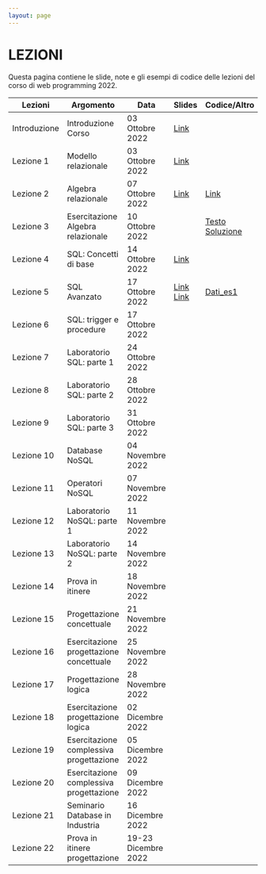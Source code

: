 ```yaml
---
layout: page
---
```


# LEZIONI
Questa pagina contiene le slide, note e gli esempi di codice delle lezioni del corso di web programming 2022.

| Lezioni    | Argomento                                                       | Data            | Slides                          | Codice/Altro      |
|------------|-----------------------------------------------------------------|-----------------|-------------------------------  |-------------|
| Introduzione  | Introduzione Corso                    | 03 Ottobre 2022   | [Link](https://drive.google.com/file/d/1u_I_BZALl_8nyqxvalevX5x7dyJV4yRw/view?usp=sharing)                                         |             |
| Lezione 1  | Modello relazionale                      | 03 Ottobre 2022   | [Link](https://drive.google.com/file/d/15EaCh1d7VxnKTfylcErryjHwbERGk1Qo/view?usp=sharing)        |             |
| Lezione 2  | Algebra relazionale                      | 07 Ottobre 2022   | [Link](https://drive.google.com/file/d/1A-qmts9eQMoQPqdN6f6_j1QWPLIntvNc/view?usp=sharing)                        |      [Link](https://drive.google.com/file/d/1xhLANQBfE-IPZenv5l__r-LpDB_vGVbi/view?usp=sharing)  |
| Lezione 3  | Esercitazione Algebra relazionale        | 10 Ottobre 2022   |                         | [Testo](https://drive.google.com/file/d/1rKO9jEPbvPDXGFqN5TLWSCXxsN-ddXwu/view?usp=sharing) [Soluzione](https://drive.google.com/file/d/1uICFMgfGmf_m8rTpIYTc1TPksi9_VrBH/view?usp=sharing)            |
| Lezione 4  | SQL: Concetti di base                    | 14 Ottobre 2022   | [Link](https://drive.google.com/file/d/1zLyhfNtUqWMqimEtk2PAbZJsA6m6o6aS/view?usp=sharing)                        |             |
| Lezione 5  | SQL Avanzato                             | 17 Ottobre 2022   | [Link](https://drive.google.com/file/d/1YqAuOcYnx2okRPGMOlK00QKvHX6t-Cf2/view?usp=sharing) [Link](https://drive.google.com/file/d/1d90F8ToY3JwCKhSG6he61JrenkZNKELk/view?usp=sharing)                       | [Dati_es1](https://drive.google.com/file/d/1tuE5tC5BfNo53BtE35M-ITawzY5-AMdB/view?usp=sharing)            |
| Lezione 6  | SQL: trigger e procedure                 | 17 Ottobre 2022   |                         |             |
| Lezione 7  | Laboratorio SQL: parte 1                 | 24 Ottobre 2022   |                         |             |
| Lezione 8  | Laboratorio SQL: parte 2                 | 28 Ottobre 2022   |                         |             |
| Lezione 9  | Laboratorio SQL: parte 3                 | 31 Ottobre 2022   |                         |             |
| Lezione 10 | Database NoSQL                           | 04 Novembre 2022  |                         |             |
| Lezione 11 | Operatori NoSQL                          | 07 Novembre 2022  |                         |             |
| Lezione 12 | Laboratorio NoSQL: parte 1               | 11 Novembre 2022  |                         |             |
| Lezione 13 | Laboratorio NoSQL: parte 2               | 14 Novembre 2022  |                         |             |
| Lezione 14 | Prova in itinere                         | 18 Novembre 2022  |                         |             |
| Lezione 15 | Progettazione concettuale                | 21 Novembre 2022  |                         |             |
| Lezione 16 | Esercitazione progettazione concettuale  | 25 Novembre 2022  |                         |             |
| Lezione 17 | Progettazione logica                     | 28 Novembre 2022  |                         |             |
| Lezione 18 | Esercitazione progettazione logica       | 02 Dicembre 2022  |                         |             |
| Lezione 19 | Esercitazione complessiva progettazione  | 05 Dicembre 2022  |                         |             |
| Lezione 20 | Esercitazione complessiva progettazione  | 09 Dicembre 2022  |                         |             |
| Lezione 21 | Seminario Database in Industria          | 16 Dicembre 2022  |                         |             |
| Lezione 22 | Prova in itinere progettazione           | 19-23 Dicembre 2022  |                         |             |





[404]: /web-programming-course/fallback
